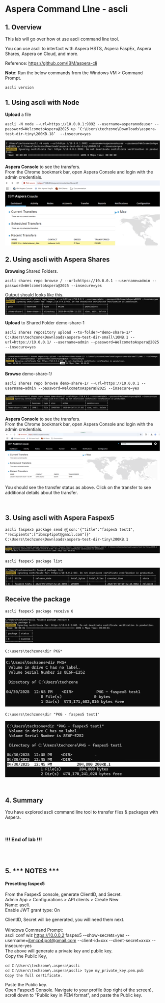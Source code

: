 
# Aspera Command LIne - ascli

## 1. Overview

This lab will go over how ot use ascli command line tool. <br>

You can use ascli to interfact with Aspera HSTS, Aspera FaspEx, Aspera Shares, Aspera on Cloud, and more. <br>

Reference: https://github.com/IBM/aspera-cli
<br>

**Note:** Run the below commands from the Windows VM > Command Prompt. <br>

```
ascli version
```

## 1. Using ascli with Node

**Upload** a file <br>

```
ascli -N node --url=https://10.0.0.1:9092 --username=asperanodeuser --password=WelcometoAspera@2025 up ‘C:\Users\techzone\Downloads\aspera-test-dir-tiny\200KB.18’  --insecure=yes
```
![alt text](./images/image-4.png)

**Aspera Console** to see the transfers.<br>
From the Chrome bookmark bar, open Aspera Console and login with the admin credentials.<br>
![alt text](./images/image-5.png)



## 2. Using ascli with Aspera Shares

**Browsing** Shared Folders.<br>
```
ascli shares repo browse / --url=https://10.0.0.1 --username=admin --password=WelcometoAspera@2025 --insecure=yes
```
Output should looks like this.
![alt text](./images/image.png)

**Upload** to Shared Folder demo-share-1<br>
```
ascli shares repository upload --to-folder="demo-share-1/" C:\Users\techzone\Downloads\aspera-test-dir-small\10MB.1 --url=https://10.0.0.1/ --username=admin --password=WelcometoAspera@2025 --insecure=yes
```
![alt text](./images/image-1.png)

**Browse** demo-share-1/ <br>
```
ascli shares repo browse demo-share-1/ --url=https://10.0.0.1 --username=admin --password=WelcometoAspera@2025 --insecure=yes
```
![alt text](./images/image-2.png)


**Aspera Console** to see the transfers.<br>
From the Chrome bookmark bar, open Aspera Console and login with the admin credentials.<br>
![alt text](./images/image-3.png)

You should see the transfer status as above. Click on the transfer to see additional details about the transfer. <br>

<br>


## 3. Using ascli with Aspera Faspex5


```
ascli faspex5 package send @json:'{"title":"faspex5 test1", "recipients":["ibmcp4ipot@gmail.com"]}' C:\Users\techzone\Downloads\aspera-test-dir-tiny\200KB.1
```

![alt text](./images/image-6.png)

```
ascli faspex5 package list
```
![alt text](./images/image-7.png)


## Receive the package
```
ascli faspex5 package receive 8
```

![alt text](./images/image-8.png)


```
C:\users\techzone\dir PKG*
```
![alt text](./images/image-9.png)


```
C:\users\techzone\dir "PKG - faspex5 test1"
```
![alt text](./images/image-10.png)


<br>


## 4. Summary
You have explored ascli command line tool to transfer files & packages with Aspera. <br>


<br>

### !!! End of lab !!!

<br>
<br>


## 5. *** NOTES *** 

#### Presetting faspex5
From the Faspex5 console, generate ClientID, and Secret. <br>
Admin App > Configurations > API clients > Create New <br>
Name: ascli. <br>
Enable JWT grant type: On <br>

ClientID, Secret will be generated, you will need them next. <br>
<br> 
Windows Command Prompt: <br>
ascli conf wiz https://10.0.0.2 faspex5 --show-secrets=yes --username=ibmcp4ipot@gmail.com --client-id=xxx --client-secret=xxxx --insecure-yes
<br>
The above will generate a private key and public key. <br>
Copy the Public Key, <br>
```
cd C:\Users\techzone\.aspera\ascli
cd C:\Users\techzone\.aspera\ascli> type my_private_key.pem.pub
Copy the full certificate.
```
Paste the Public key. <br>
Open Faspex5 Console. Navigate to your profile (top right of the screen), scroll down to "Public key in PEM format", and paste the Public key. <br>







